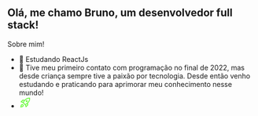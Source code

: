## Olá, me chamo Bruno, um desenvolvedor full stack! 

 Sobre mim!
  
- 🌱 Estudando ReactJs
- 💬 Tive meu primeiro contato com programação no final de 2022, mas desde criança sempre tive a paixão por tecnologia. Desde então venho estudando e praticando para aprimorar meu conhecimento nesse mundo!
- <svg xmlns="http://www.w3.org/2000/svg" height="24px" viewBox="0 -960 960 960" width="24px" fill="#75FB4C"><path d="m226-559 78 33q14-28 29-54t33-52l-56-11-84 84Zm142 83 114 113q42-16 90-49t90-75q70-70 109.5-155.5T806-800q-72-5-158 34.5T492-656q-42 42-75 90t-49 90Zm178-65q-23-23-23-56.5t23-56.5q23-23 57-23t57 23q23 23 23 56.5T660-541q-23 23-57 23t-57-23Zm19 321 84-84-11-56q-26 18-52 32.5T532-299l33 79Zm313-653q19 121-23.5 235.5T708-419l20 99q4 20-2 39t-20 33L538-80l-84-197-171-171-197-84 167-168q14-14 33.5-20t39.5-2l99 20q104-104 218-147t235-24ZM157-321q35-35 85.5-35.5T328-322q35 35 34.5 85.5T327-151q-25 25-83.5 43T82-76q14-103 32-161.5t43-83.5Zm57 56q-10 10-20 36.5T180-175q27-4 53.5-13.5T270-208q12-12 13-29t-11-29q-12-12-29-11.5T214-265Z"/></svg>

<!--
**BrunoShizukuda/BrunoShizukuda** is a ✨ _special_ ✨ repository because its `README.md` (this file) appears on your GitHub profile.

Here are some ideas to get you started:

 
  

- 🤔 I’m looking for help with ...
- 📫 How to reach me: ...
- ⚡ Fun fact: ...
-->
